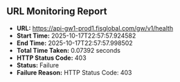 ## URL Monitoring Report

- **URL:** https://api-gw1-prod1.fisglobal.com/gw/v1/health
- **Start Time:** 2025-10-17T22:57:57.924582
- **End Time:** 2025-10-17T22:57:57.998502
- **Total Time Taken:** 0.07392 seconds
- **HTTP Status Code:** 403
- **Status:** Failure
- **Failure Reason:** HTTP Status Code: 403
